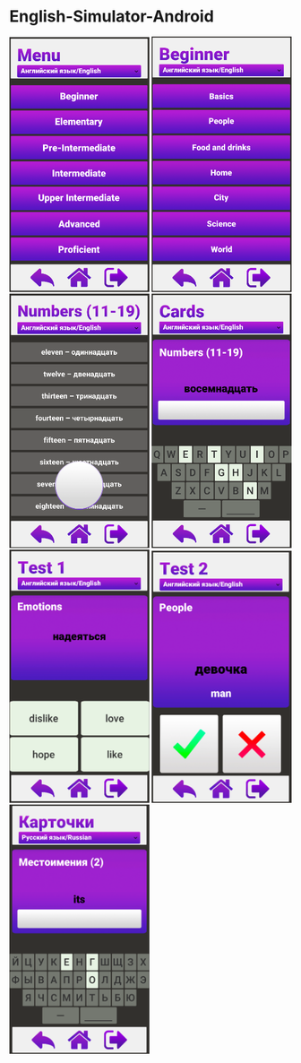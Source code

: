 # English-Simulator-Android
 
<img src="https://github.com/maximpogodin/English-Simulator-Android/blob/master/Screenshots/1.png" width="250">
<img src="https://github.com/maximpogodin/English-Simulator-Android/blob/master/Screenshots/2.png" width="250">
<img src="https://github.com/maximpogodin/English-Simulator-Android/blob/master/Screenshots/3.png" width="250">
<img src="https://github.com/maximpogodin/English-Simulator-Android/blob/master/Screenshots/4.png" width="250">
<img src="https://github.com/maximpogodin/English-Simulator-Android/blob/master/Screenshots/5.png" width="250">
<img src="https://github.com/maximpogodin/English-Simulator-Android/blob/master/Screenshots/6.png" width="250">
<img src="https://github.com/maximpogodin/English-Simulator-Android/blob/master/Screenshots/7.png" width="250">
